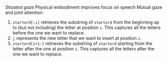 *Situated gaze*
Physical embodiment improves focus on speech
Mutual gaze and joint attention:
	
1. `startord[:i]` retrieves the substring of `startord` from the beginning up to (but not including) the letter at position `i`. This captures all the letters before the one we want to replace.
2. `j` represents the new letter that we want to insert at position `i`.
3. `startord[i+1:]` retrieves the substring of `startord` starting from the letter after the one at position `i`. This captures all the letters after the one we want to replace.